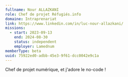 ```yaml
---
fullname: Nour ALLAZKANI
role: Chef de projet Réfugiés.info
domaine: Intraprenariat
link: https://www.linkedin.com/in/luc-nour-allazkani/
missions:
  - start: 2023-09-13
    end: 2024-08-30
    status: independent
    employer: Lamednum
memberType: beta
uuid: 75922ed0-adbb-45e3-9f61-dcc0042e9c1a
---
```

Chef de projet numérique, et j'adore le no-code !